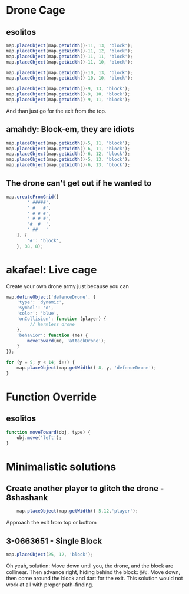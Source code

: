 # Drone Cage
## esolitos

```javascript
map.placeObject(map.getWidth()-11, 13, 'block');
map.placeObject(map.getWidth()-11, 12, 'block');
map.placeObject(map.getWidth()-11, 11, 'block');
map.placeObject(map.getWidth()-11, 10, 'block');

map.placeObject(map.getWidth()-10, 13, 'block');
map.placeObject(map.getWidth()-10, 10, 'block');

map.placeObject(map.getWidth()-9, 13, 'block');
map.placeObject(map.getWidth()-9, 10, 'block');
map.placeObject(map.getWidth()-9, 11, 'block');
```

And than just go for the exit from the top.

## amahdy: Block-em, they are idiots

```javascript
map.placeObject(map.getWidth()-5, 11, 'block');
map.placeObject(map.getWidth()-6, 11, 'block');
map.placeObject(map.getWidth()-6, 12, 'block');
map.placeObject(map.getWidth()-5, 13, 'block');
map.placeObject(map.getWidth()-6, 13, 'block');
```

## The drone can't get out if he wanted to
```javascript
map.createFromGrid([
    	' #####',
        ' #   #',
        ' # # #',
        ' # # #',
        '#  #  ',
        ' ##   '
    ], {
    	'#': 'block',
    }, 38, 8);
```
# akafael: Live cage
Create your own drone army just because you can

```javascript
map.defineObject('defenceDrone', {
    'type': 'dynamic',
    'symbol': 'o',
    'color': 'blue',
    'onCollision': function (player) {
         // harmless drone
    },
    'behavior': function (me) {
        moveToward(me, 'attackDrone');
    }
});

for (y = 9; y < 14; i++) {
    map.placeObject(map.getWidth()-8, y, 'defenceDrone');
}
```

# Function Override
## esolitos

```javascript
function moveToward(obj, type) {
    obj.move('left');
}
```

# Minimalistic solutions
## Create another player to glitch the drone - 8shashank

```javascript
    map.placeObject(map.getWidth()-5,12,'player');
```
Approach the exit from top or bottom



## 3-0663651 - Single Block

```javascript
map.placeObject(25, 12, 'block');
```
Oh yeah, solution: Move down until you, the drone, and the block are collinear. Then advance right, hiding behind the block: `@#d`. Move down, then come around the block and dart for the exit.
This solution would not work at all with proper path-finding.


